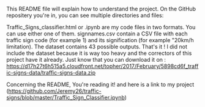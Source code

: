 This README file will explain how to understand the project. On the GitHub repositery you're in, you can see multiple directories and files:

Traffic_Signs_classifier.html or .ipynb are my code files in two formats. You can use either one of them.
signnames.csv contain a CSV file with each traffic sign code (for example 1) and its signification (for example "20km/h limitation). The dataset contains 43 possible outputs.
That's it ! I did not include the dataset because it is way too heavy and the correctors of this project have it already. Just know that you can download it on : https://d17h27t6h515a5.cloudfront.net/topher/2017/February/5898cd6f_traffic-signs-data/traffic-signs-data.zip

Concerning the README, You're reading it! and here is a link to my project (https://github.com/Jeremy26/traffic-signs/blob/master/Traffic_Sign_Classifier.ipynb)
